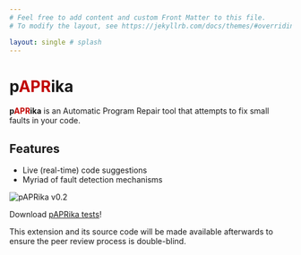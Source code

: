 ```yaml
---
# Feel free to add content and custom Front Matter to this file.
# To modify the layout, see https://jekyllrb.com/docs/themes/#overriding-theme-defaults

layout: single # splash
---
```


# p<span style="color:#c10301">APR</span>ika

**p<span style="color:#c10301">APR</span>ika** is an Automatic Program Repair tool that attempts to fix small faults in your code.

## Features

<!-- List with gifs for each feature example: https://github.com/James-Yu/LaTeX-Workshop -->

- Live (real-time) code suggestions
- Myriad of fault detection mechanisms

![pAPRika v0.2](/assets/pAPRika-v0.2.gif)

Download [pAPRika tests](/assets/paprika-tests.zip)!

This extension and its source code will be made available afterwards to ensure the peer review process is double-blind.
